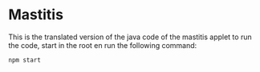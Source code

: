 # Mastitis

This is the translated version of the java code of the mastitis applet to run the code, start in the root en run the following command:

```
npm start
```